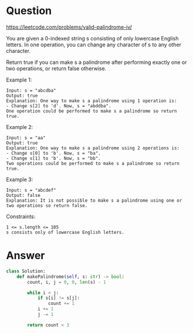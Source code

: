 Question
========

https://leetcode.com/problems/valid-palindrome-iv/

You are given a 0-indexed string s consisting of only lowercase English letters. In one operation, you can change any character of s to any other character.

Return true if you can make s a palindrome after performing exactly one or two operations, or return false otherwise.

Example 1:

```
Input: s = "abcdba"
Output: true
Explanation: One way to make s a palindrome using 1 operation is:
- Change s[2] to 'd'. Now, s = "abddba".
One operation could be performed to make s a palindrome so return true.
```

Example 2:

```
Input: s = "aa"
Output: true
Explanation: One way to make s a palindrome using 2 operations is:
- Change s[0] to 'b'. Now, s = "ba".
- Change s[1] to 'b'. Now, s = "bb".
Two operations could be performed to make s a palindrome so return true.
```

Example 3:

```
Input: s = "abcdef"
Output: false
Explanation: It is not possible to make s a palindrome using one or two operations so return false.
```

Constraints:

```
1 <= s.length <= 105
s consists only of lowercase English letters.
```

Answer
======

```python
class Solution:
    def makePalindrome(self, s: str) -> bool:
        count, i, j = 0, 0, len(s) - 1

        while i < j:
            if s[i] != s[j]:
                count += 1
            i += 1
            j -= 1

        return count < 3
```